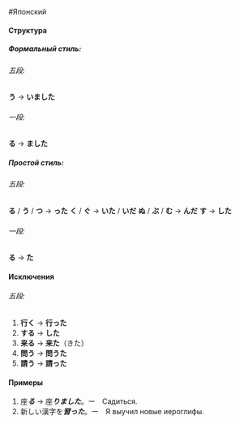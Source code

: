 #Японский
#### Структура
##### Формальный стиль:
###### 五段:
**う** -> **いました**
###### 一段:
**る** -> **ました**
##### Простой стиль:
###### 五段:
**る** / **う** / **つ**  -> **った**
**く** / **ぐ** -> **いた** / **いだ**
**ぬ** / **ぶ** / **む** -> **んだ**
**す** -> **した**
###### 一段:
**る** -> **た**
#### Исключения
###### 五段:
1. **行く** -> **行った**
2. **する** -> **した**
3. **来る** -> **来た**（きた）
4. **問う** -> **問うた**
5. **請う** -> **請った**
#### Примеры
1. 座***る*** -> 座***りました***。ー　Садиться.
2. 新しい漢字を***習った***。ー　Я выучил новые иероглифы.